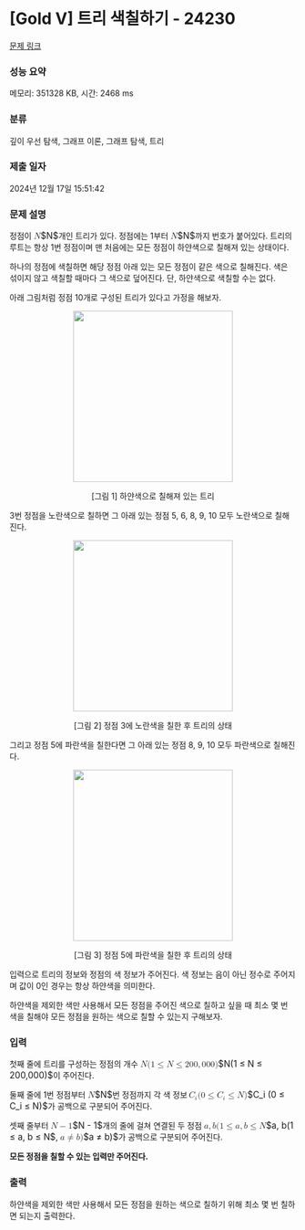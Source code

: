 # [Gold V] 트리 색칠하기 - 24230 

[문제 링크](https://www.acmicpc.net/problem/24230) 

### 성능 요약

메모리: 351328 KB, 시간: 2468 ms

### 분류

깊이 우선 탐색, 그래프 이론, 그래프 탐색, 트리

### 제출 일자

2024년 12월 17일 15:51:42

### 문제 설명

<p>정점이 <mjx-container class="MathJax" jax="CHTML" style="font-size: 109%; position: relative;"><mjx-math class="MJX-TEX" aria-hidden="true"><mjx-mi class="mjx-i"><mjx-c class="mjx-c1D441 TEX-I"></mjx-c></mjx-mi></mjx-math><mjx-assistive-mml unselectable="on" display="inline"><math xmlns="http://www.w3.org/1998/Math/MathML"><mi>N</mi></math></mjx-assistive-mml><span aria-hidden="true" class="no-mathjax mjx-copytext">$N$</span></mjx-container>개인 트리가 있다. 정점에는 1부터 <mjx-container class="MathJax" jax="CHTML" style="font-size: 109%; position: relative;"><mjx-math class="MJX-TEX" aria-hidden="true"><mjx-mi class="mjx-i"><mjx-c class="mjx-c1D441 TEX-I"></mjx-c></mjx-mi></mjx-math><mjx-assistive-mml unselectable="on" display="inline"><math xmlns="http://www.w3.org/1998/Math/MathML"><mi>N</mi></math></mjx-assistive-mml><span aria-hidden="true" class="no-mathjax mjx-copytext">$N$</span></mjx-container>까지 번호가 붙어있다. 트리의 루트는 항상 1번 정점이며 맨 처음에는 모든 정점이 하얀색으로 칠해져 있는 상태이다.</p>

<p>하나의 정점에 색칠하면 해당 정점 아래 있는 모든 정점이 같은 색으로 칠해진다. 색은 섞이지 않고 색칠할 때마다 그 색으로 덮어진다. 단, 하얀색으로 색칠할 수는 없다.</p>

<p>아래 그림처럼 정점 10개로 구성된 트리가 있다고 가정을 해보자.</p>

<p style="text-align: center;"><img alt="" src="https://upload.acmicpc.net/d60753e6-25d7-4baa-94c3-e99d84ed3d42/-/preview/" style="width: 280px; height: 300px;"></p>

<p style="text-align: center;">[그림 1] 하얀색으로 칠해져 있는 트리</p>

<p>3번 정점을 노란색으로 칠하면 그 아래 있는 정점 5, 6, 8, 9, 10 모두 노란색으로 칠해진다.</p>

<p style="text-align: center;"><img alt="" src="https://upload.acmicpc.net/6345e2aa-2c8a-4f59-a274-e9073c61e520/-/preview/" style="width: 280px; height: 300px;"></p>

<p style="text-align: center;">[그림 2] 정점 3에 노란색을 칠한 후 트리의 상태</p>

<p>그리고 정점 5에 파란색을 칠한다면 그 아래 있는 정점 8, 9, 10 모두 파란색으로 칠해진다.</p>

<p style="text-align: center;"><img alt="" src="https://upload.acmicpc.net/25b335ab-1493-4ca6-a4a0-87486da7e39d/-/preview/" style="width: 280px; height: 300px;"></p>

<p style="text-align: center;">[그림 3] 정점 5에 파란색을 칠한 후 트리의 상태</p>

<p>입력으로 트리의 정보와 정점의 색 정보가 주어진다. 색 정보는 음이 아닌 정수로 주어지며 값이 0인 경우는 항상 하얀색을 의미한다.</p>

<p>하얀색을 제외한 색만 사용해서 모든 정점을 주어진 색으로 칠하고 싶을 때 최소 몇 번 색을 칠해야 모든 정점을 원하는 색으로 칠할 수 있는지 구해보자.</p>

### 입력 

 <p>첫째 줄에 트리를 구성하는 정점의 개수 <mjx-container class="MathJax" jax="CHTML" style="font-size: 109%; position: relative;"><mjx-math class="MJX-TEX" aria-hidden="true"><mjx-mi class="mjx-i"><mjx-c class="mjx-c1D441 TEX-I"></mjx-c></mjx-mi><mjx-mo class="mjx-n"><mjx-c class="mjx-c28"></mjx-c></mjx-mo><mjx-mn class="mjx-n"><mjx-c class="mjx-c31"></mjx-c></mjx-mn><mjx-mo class="mjx-n" space="4"><mjx-c class="mjx-c2264"></mjx-c></mjx-mo><mjx-mi class="mjx-i" space="4"><mjx-c class="mjx-c1D441 TEX-I"></mjx-c></mjx-mi><mjx-mo class="mjx-n" space="4"><mjx-c class="mjx-c2264"></mjx-c></mjx-mo><mjx-mn class="mjx-n" space="4"><mjx-c class="mjx-c32"></mjx-c><mjx-c class="mjx-c30"></mjx-c><mjx-c class="mjx-c30"></mjx-c></mjx-mn><mjx-mo class="mjx-n"><mjx-c class="mjx-c2C"></mjx-c></mjx-mo><mjx-mn class="mjx-n" space="2"><mjx-c class="mjx-c30"></mjx-c><mjx-c class="mjx-c30"></mjx-c><mjx-c class="mjx-c30"></mjx-c></mjx-mn><mjx-mo class="mjx-n"><mjx-c class="mjx-c29"></mjx-c></mjx-mo></mjx-math><mjx-assistive-mml unselectable="on" display="inline"><math xmlns="http://www.w3.org/1998/Math/MathML"><mi>N</mi><mo stretchy="false">(</mo><mn>1</mn><mo>≤</mo><mi>N</mi><mo>≤</mo><mn>200</mn><mo>,</mo><mn>000</mn><mo stretchy="false">)</mo></math></mjx-assistive-mml><span aria-hidden="true" class="no-mathjax mjx-copytext">$N(1 ≤ N ≤ 200,000)$</span></mjx-container>이 주어진다.</p>

<p>둘째 줄에 1번 정점부터 <mjx-container class="MathJax" jax="CHTML" style="font-size: 109%; position: relative;"><mjx-math class="MJX-TEX" aria-hidden="true"><mjx-mi class="mjx-i"><mjx-c class="mjx-c1D441 TEX-I"></mjx-c></mjx-mi></mjx-math><mjx-assistive-mml unselectable="on" display="inline"><math xmlns="http://www.w3.org/1998/Math/MathML"><mi>N</mi></math></mjx-assistive-mml><span aria-hidden="true" class="no-mathjax mjx-copytext">$N$</span></mjx-container>번 정점까지 각 색 정보 <mjx-container class="MathJax" jax="CHTML" style="font-size: 109%; position: relative;"><mjx-math class="MJX-TEX" aria-hidden="true"><mjx-msub><mjx-mi class="mjx-i"><mjx-c class="mjx-c1D436 TEX-I"></mjx-c></mjx-mi><mjx-script style="vertical-align: -0.15em; margin-left: -0.045em;"><mjx-mi class="mjx-i" size="s"><mjx-c class="mjx-c1D456 TEX-I"></mjx-c></mjx-mi></mjx-script></mjx-msub><mjx-mo class="mjx-n"><mjx-c class="mjx-c28"></mjx-c></mjx-mo><mjx-mn class="mjx-n"><mjx-c class="mjx-c30"></mjx-c></mjx-mn><mjx-mo class="mjx-n" space="4"><mjx-c class="mjx-c2264"></mjx-c></mjx-mo><mjx-msub space="4"><mjx-mi class="mjx-i"><mjx-c class="mjx-c1D436 TEX-I"></mjx-c></mjx-mi><mjx-script style="vertical-align: -0.15em; margin-left: -0.045em;"><mjx-mi class="mjx-i" size="s"><mjx-c class="mjx-c1D456 TEX-I"></mjx-c></mjx-mi></mjx-script></mjx-msub><mjx-mo class="mjx-n" space="4"><mjx-c class="mjx-c2264"></mjx-c></mjx-mo><mjx-mi class="mjx-i" space="4"><mjx-c class="mjx-c1D441 TEX-I"></mjx-c></mjx-mi><mjx-mo class="mjx-n"><mjx-c class="mjx-c29"></mjx-c></mjx-mo></mjx-math><mjx-assistive-mml unselectable="on" display="inline"><math xmlns="http://www.w3.org/1998/Math/MathML"><msub><mi>C</mi><mi>i</mi></msub><mo stretchy="false">(</mo><mn>0</mn><mo>≤</mo><msub><mi>C</mi><mi>i</mi></msub><mo>≤</mo><mi>N</mi><mo stretchy="false">)</mo></math></mjx-assistive-mml><span aria-hidden="true" class="no-mathjax mjx-copytext">$C_i (0 ≤ C_i ≤ N)$</span></mjx-container>가 공백으로 구분되어 주어진다.</p>

<p>셋째 줄부터 <mjx-container class="MathJax" jax="CHTML" style="font-size: 109%; position: relative;"><mjx-math class="MJX-TEX" aria-hidden="true"><mjx-mi class="mjx-i"><mjx-c class="mjx-c1D441 TEX-I"></mjx-c></mjx-mi><mjx-mo class="mjx-n" space="3"><mjx-c class="mjx-c2212"></mjx-c></mjx-mo><mjx-mn class="mjx-n" space="3"><mjx-c class="mjx-c31"></mjx-c></mjx-mn></mjx-math><mjx-assistive-mml unselectable="on" display="inline"><math xmlns="http://www.w3.org/1998/Math/MathML"><mi>N</mi><mo>−</mo><mn>1</mn></math></mjx-assistive-mml><span aria-hidden="true" class="no-mathjax mjx-copytext">$N - 1$</span></mjx-container>개의 줄에 걸쳐 연결된 두 정점 <mjx-container class="MathJax" jax="CHTML" style="font-size: 109%; position: relative;"><mjx-math class="MJX-TEX" aria-hidden="true"><mjx-mi class="mjx-i"><mjx-c class="mjx-c1D44E TEX-I"></mjx-c></mjx-mi><mjx-mo class="mjx-n"><mjx-c class="mjx-c2C"></mjx-c></mjx-mo><mjx-mi class="mjx-i" space="2"><mjx-c class="mjx-c1D44F TEX-I"></mjx-c></mjx-mi><mjx-mo class="mjx-n"><mjx-c class="mjx-c28"></mjx-c></mjx-mo><mjx-mn class="mjx-n"><mjx-c class="mjx-c31"></mjx-c></mjx-mn><mjx-mo class="mjx-n" space="4"><mjx-c class="mjx-c2264"></mjx-c></mjx-mo><mjx-mi class="mjx-i" space="4"><mjx-c class="mjx-c1D44E TEX-I"></mjx-c></mjx-mi><mjx-mo class="mjx-n"><mjx-c class="mjx-c2C"></mjx-c></mjx-mo><mjx-mi class="mjx-i" space="2"><mjx-c class="mjx-c1D44F TEX-I"></mjx-c></mjx-mi><mjx-mo class="mjx-n" space="4"><mjx-c class="mjx-c2264"></mjx-c></mjx-mo><mjx-mi class="mjx-i" space="4"><mjx-c class="mjx-c1D441 TEX-I"></mjx-c></mjx-mi></mjx-math><mjx-assistive-mml unselectable="on" display="inline"><math xmlns="http://www.w3.org/1998/Math/MathML"><mi>a</mi><mo>,</mo><mi>b</mi><mo stretchy="false">(</mo><mn>1</mn><mo>≤</mo><mi>a</mi><mo>,</mo><mi>b</mi><mo>≤</mo><mi>N</mi></math></mjx-assistive-mml><span aria-hidden="true" class="no-mathjax mjx-copytext">$a, b(1 ≤ a, b ≤ N$</span></mjx-container>, <mjx-container class="MathJax" jax="CHTML" style="font-size: 109%; position: relative;"><mjx-math class="MJX-TEX" aria-hidden="true"><mjx-mi class="mjx-i"><mjx-c class="mjx-c1D44E TEX-I"></mjx-c></mjx-mi><mjx-mo class="mjx-n" space="4"><mjx-c class="mjx-c2260"></mjx-c></mjx-mo><mjx-mi class="mjx-i" space="4"><mjx-c class="mjx-c1D44F TEX-I"></mjx-c></mjx-mi><mjx-mo class="mjx-n"><mjx-c class="mjx-c29"></mjx-c></mjx-mo></mjx-math><mjx-assistive-mml unselectable="on" display="inline"><math xmlns="http://www.w3.org/1998/Math/MathML"><mi>a</mi><mo>≠</mo><mi>b</mi><mo stretchy="false">)</mo></math></mjx-assistive-mml><span aria-hidden="true" class="no-mathjax mjx-copytext">$a ≠ b)$</span></mjx-container>가 공백으로 구분되어 주어진다.  </p>

<p><strong>모든 정점을 칠할 수 있는 입력만 주어진다.</strong></p>

### 출력 

 <p>하얀색을 제외한 색만 사용해서 모든 정점을 원하는 색으로 칠하기 위해 최소 몇 번 칠하면 되는지 출력한다.</p>

